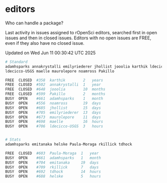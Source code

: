 # editors

Who can handle a package?

Last activity in issues assigned to rOpenSci editors, searched first in open
issues and then in closed issues. Editors with no open issues are FREE, even if
they also have no closed issue.


Updated on Wed Jun 11 00:30:42 UTC 2025

```bash
# Standard
adamhsparks annakrystalli emilyriederer jhollist jooolia karthik ldecicco
ldecicco-USGS maelle maurolepore noamross Pakillo

FREE  CLOSED  #358  karthik        2   years
FREE  CLOSED  #502  annakrystalli  1   year
FREE  CLOSED  #648  jooolia        10  months
FREE  CLOSED  #599  Pakillo        2   months
BUSY  OPEN    #661  adamhsparks    1   month
BUSY  OPEN    #556  noamross       19  days
BUSY  OPEN    #685  jhollist       15  days
BUSY  OPEN    #705  emilyriederer  13  days
BUSY  OPEN    #673  maurolepore    11  days
BUSY  OPEN    #698  maelle         16  hours
BUSY  OPEN    #706  ldecicco-USGS  3   hours


# Stats
adamhsparks emitanaka helske Paula-Moraga rkillick tdhock

FREE  CLOSED  #603  Paula-Moraga  1   year
BUSY  OPEN    #661  adamhsparks   1   month
BUSY  OPEN    #704  emitanaka     19  days
BUSY  OPEN    #709  rkillick      7   days
BUSY  OPEN    #692  tdhock        14  hours
BUSY  OPEN    #688  helske        5   hours
```
